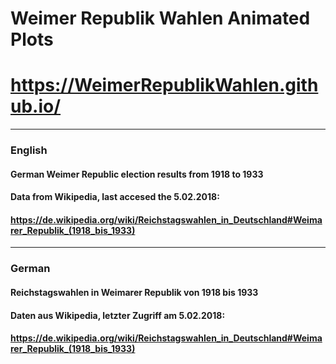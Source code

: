 # Weimer Republik Wahlen Animated Plots
# <https://WeimerRepublikWahlen.github.io/>
----------------------------
### English 
#### German Weimer Republic election results from 1918 to 1933
#### Data from Wikipedia, last accesed the 5.02.2018:
#### <https://de.wikipedia.org/wiki/Reichstagswahlen_in_Deutschland#Weimarer_Republik_(1918_bis_1933)>
----------------------------
### German 
#### Reichstagswahlen in Weimarer Republik von 1918 bis 1933
#### Daten aus Wikipedia, letzter Zugriff am 5.02.2018:
#### <https://de.wikipedia.org/wiki/Reichstagswahlen_in_Deutschland#Weimarer_Republik_(1918_bis_1933)>
